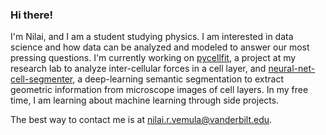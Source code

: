 ### Hi there!

I'm Nilai, and I am a student studying physics. I am interested in data science and how data can be analyzed and modeled to answer our most pressing questions. I'm currently working on [pycellfit](https://github.com/NilaiVemula/pycellfit), a project at my research lab to analyze inter-cellular forces in a cell layer, and [neural-net-cell-segmenter](https://github.com/NilaiVemula/neural_net_cell_segmenter), a deep-learning semantic segmentation to extract geometric information from microscope images of cell layers. In my free time, I am learning about machine learning through side projects.

The best way to contact me is at nilai.r.vemula@vanderbilt.edu.
